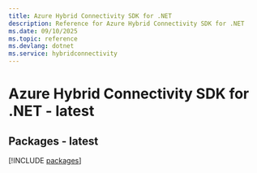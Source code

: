 ```yaml
---
title: Azure Hybrid Connectivity SDK for .NET
description: Reference for Azure Hybrid Connectivity SDK for .NET
ms.date: 09/10/2025
ms.topic: reference
ms.devlang: dotnet
ms.service: hybridconnectivity
---
```

# Azure Hybrid Connectivity SDK for .NET - latest
## Packages - latest
[!INCLUDE [packages](hybrid-connectivity-index.md)]